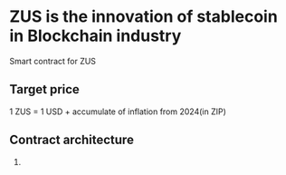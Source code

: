 # ZUS is the innovation of stablecoin in Blockchain industry
Smart contract for ZUS

## Target price 
1 ZUS = 1 USD + accumulate of inflation from 2024(in ZIP)

## Contract architecture 

1. 